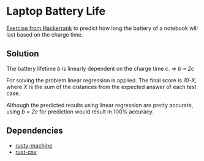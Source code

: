 # Laptop Battery Life

[Exercise from Hackerrank](https://www.hackerrank.com/challenges/battery) to predict how long the battery of a notebook will last based on the charge time.

## Solution

The battery lifetime _b_ is linearly dependent on the charge time _c_.
⇒ _b = 2c_

For solving the problem linear regression is applied. The final score is _10-X_, where _X_ is the sum of the distances from the expected answer of each test case.

Although the predicted results using linear regression are pretty accurate, using _b = 2c_ for prediction would result in 100% accuracy.


## Dependencies

* [rusty-machine](https://github.com/AtheMathmo/rusty-machine)
* [rust-csv](https://github.com/BurntSushi/rust-csv)
